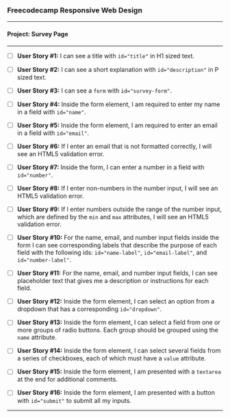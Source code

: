 ### Freecodecamp Responsive Web Design
---

#### Project: Survey Page
---

* [ ] **User Story #1:** I can see a title with `id="title"` in H1 sized text.

* [ ] **User Story #2:** I can see a short explanation with `id="description"` in P sized text.

* [ ] **User Story #3:** I can see a `form` with `id="survey-form"`.

* [ ] **User Story #4:** Inside the form element, I am required to enter my name in a field with `id="name"`.

* [ ] **User Story #5:** Inside the form element, I am required to enter an email in a field with `id="email"`.

* [ ] **User Story #6:** If I enter an email that is not formatted correctly, I will see an HTML5 validation error.

* [ ] **User Story #7:** Inside the form, I can enter a number in a field with `id="number"`.

* [ ] **User Story #8:** If I enter non-numbers in the number input, I will see an HTML5 validation error.

* [ ] **User Story #9:** If I enter numbers outside the range of the number input, which are defined by the `min` and `max` attributes, I will see an HTML5 validation error.

* [ ] **User Story #10:** For the name, email, and number input fields inside the form I can see corresponding labels that describe the purpose of each field with the following ids: `id="name-label"`, `id="email-label"`, and `id="number-label"`.

* [ ] **User Story #11:** For the name, email, and number input fields, I can see placeholder text that gives me a description or instructions for each field.

* [ ] **User Story #12:** Inside the form element, I can select an option from a dropdown that has a corresponding `id="dropdown"`.

* [ ] **User Story #13:** Inside the form element, I can select a field from one or more groups of radio buttons. Each group should be grouped using the `name` attribute.

* [ ] **User Story #14:** Inside the form element, I can select several fields from a series of checkboxes, each of which must have a `value` attribute.

* [ ] **User Story #15:** Inside the form element, I am presented with a `textarea` at the end for additional comments.

* [ ] **User Story #16:** Inside the form element, I am presented with a button with `id="submit"` to submit all my inputs.
---

